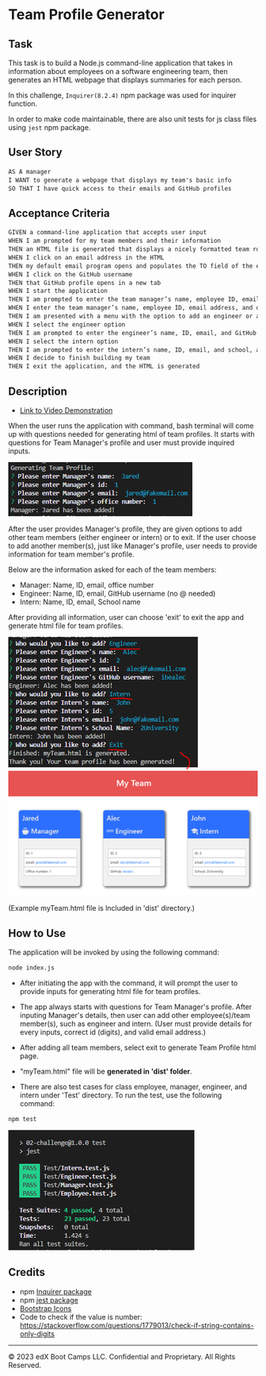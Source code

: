 # Team Profile Generator

## Task

This task is to build a Node.js command-line application that takes in information about employees on a software engineering team, then generates an HTML webpage that displays summaries for each person. 

In this challenge, `Inquirer(8.2.4)` npm package was used for inquirer function.

In order to make code maintainable, there are also unit tests for js class files using `jest` npm package.


## User Story

```md
AS A manager
I WANT to generate a webpage that displays my team's basic info
SO THAT I have quick access to their emails and GitHub profiles
```

## Acceptance Criteria

```md
GIVEN a command-line application that accepts user input
WHEN I am prompted for my team members and their information
THEN an HTML file is generated that displays a nicely formatted team roster based on user input
WHEN I click on an email address in the HTML
THEN my default email program opens and populates the TO field of the email with the address
WHEN I click on the GitHub username
THEN that GitHub profile opens in a new tab
WHEN I start the application
THEN I am prompted to enter the team manager’s name, employee ID, email address, and office number
WHEN I enter the team manager’s name, employee ID, email address, and office number
THEN I am presented with a menu with the option to add an engineer or an intern or to finish building my team
WHEN I select the engineer option
THEN I am prompted to enter the engineer’s name, ID, email, and GitHub username, and I am taken back to the menu
WHEN I select the intern option
THEN I am prompted to enter the intern’s name, ID, email, and school, and I am taken back to the menu
WHEN I decide to finish building my team
THEN I exit the application, and the HTML is generated
```

## Description
 * [Link to Video Demonstration](https://drive.google.com/file/d/1YzEcorJo3RD_Yfl7YnDkvRv42mB-kzx1/view)

When the user runs the application with command, bash terminal will come up with questions needed for generating html of team profiles. It starts with questions for Team Manager's profile and user must provide inquired inputs.

![Initial run_Manager profile](./Assets/initial.png)

After the user provides Manager's profile, they are given options to add other team members (either engineer or intern) or to exit. If the user choose to add another member(s), just like Manager's profile, user needs to provide information for team member's profile.

Below are the information asked for each of the team members:

  * Manager: Name, ID, email, office number
  * Engineer: Name, ID, email, GitHub username (no @ needed)
  * Intern: Name, ID, email, School name

After providing all information, user can choose 'exit' to exit the app and generate html file for team profiles.  

![Exit app](./Assets/add_option.png)
![generated team profile html](./Assets/gnerated_html.png)


(Example myTeam.html file is lncluded in 'dist' directory.)


## How to Use
The application will be invoked by using the following command:

```bash
node index.js
```

* After initiating the app with the command, it will prompt the user to provide inputs for generating html file for team profiles.

* The app always starts with questions for Team Manager's profile. After inputing Manager's details, then user can add other employee(s)/team member(s), such as engineer and intern. (User must provide details for every inputs, correct id (digits), and valid email address.)

* After adding all team members, select exit to generate Team Profile html page. 

* "myTeam.html" file will be **generated in 'dist' folder**.

* There are also test cases for class employee, manager, engineer, and intern under 'Test' directory. To run the test, use the following command:

```bash
npm test
```

![test run](./Assets/jest_test.png)


## Credits
* npm [Inquirer package](https://www.npmjs.com/package/inquirer/v/8.2.4) 
* npm [jest package](https://www.npmjs.com/package/jest)
* [Bootstrap Icons](https://icons.getbootstrap.com/)
* Code to check if the value is number: https://stackoverflow.com/questions/1779013/check-if-string-contains-only-digits

---
© 2023 edX Boot Camps LLC. Confidential and Proprietary. All Rights Reserved.
